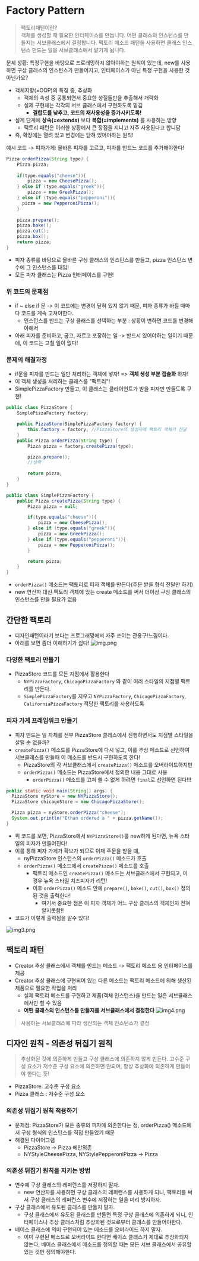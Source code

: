 # Factory Pattern
> 팩토리패턴이란?<br>
> 객체를 생성할 때 필요한 인터페이스를 만듭니다.
> 어떤 클래스의 인스턴스를 만들지는 서브클래스에서 결정합니다.
> 팩토리 메소드 패턴을 사용하면 클래스 인스턴스 만드는 일을 서브클래스에서 맡기게 됩니다.

문제 상황:  특정구현을 바탕으로 프로래밍하지 않아야하는 원칙이 있는데, new를 사용하면 구상 클래스의 인스턴스가 만들어지고, 인터페이스가 아닌 특정 구현을 사용한 것 아닌가요?<br>
- 객체지향(=OOP)의 특징 중, 추상화
  - 객체의 속성 중 공통되면서 중요한 성질들만을 추출해서 개략화
  - 실제 구현체는 각각의 서브 클래스에서 구현하도록 맡김
    - **결합도를 낮추고, 코드의 재사용성을 증가시키도록!**
- 설계 단계에 **상속(=extends)** 보다 **복합(=implements)** 를 사용하는 방향
    - 팩토리 패턴은 이러한 상황에서 큰 장점을 지니고 자주 사용된다고 합니담
- 즉, 확장에는 열려 있고 변경에는 닫혀 있어야하는 원칙!

예시 코드 -> 피자가게: 올바른 피자를 고르고, 피자를 만드느 코드를 추가해야한다!

```java
Pizza orderPizza(String type) {
    Pizza pizza;
    
    if(type.equals("cheese")){
        pizza = new CheesePizza();
    } else if (type.equals("greek")){
        pizza = new GreekPizza();
    } else if (type.equals("pepperoni")){
      pizza = new PepperoniPizza();
    }
    
    pizza.prepare();
    pizza.bake();
    pizza.cut();
    pizza.box();
    return pizza;
}
```
- 피자 종류를 바탕으로 올바른 구상 클래스의 인스턴스를 만들고, pizza 인스턴스 변수에 그 인스턴스를 대입!
- 모든 피자 클래스는 Pizza 인터페이스를 구현!

### 위 코드의 문제점
- if ~ else if 문 -> 이 코드에는 변경이 닫혀 있지 않기 때문, 피자 종류가 바뀔 때마다 코드를 계속 고쳐야한다.
  - 인스턴스를 만드는 구상 클래스를 선택하는 부분 : 상황이 변하면 코드를 변경해야해서 
- 아래 피자를 준비하고, 굽고, 자르고 포장하는 일 -> 반드시 있어야하는 일이기 때문에, 이 코드는 고칠 일이 없다! <br>
### 문제의 해결과정
- if문을 피자를 만드는 일만 처리하는 객체에 넣자!
=> **객체 생성 부분 캡슐화** 하자!
- 이 객체 생성을 처리하는 클래스를 "팩토리"!
- SimplePizzaFactory 만들고, 이 클래스는 클라이언트가 받을 피자만 만들도록 구현!

```java
public class PizzaStore {
    SimplePizzaFactory factory;

    public PizzaStore(SimplePizzaFactory factory) {
        this.factory = factory; //PizzaStore의 생성자에 팩토리 객체가 전달
    }
    public Pizza orderPizza(String type) {
        Pizza pizza = factory.createPizza(type);

        pizza.prepare();
        //생략
      
        return pizza;
    }
}
```
```java
public class SimplePizzaFactory {
    public Pizza createPizza(String type) {
        Pizza pizza = null;

        if(type.equals("cheese")){
            pizza = new CheesePizza();
        } else if (type.equals("greek")){
            pizza = new GreekPizza();
        } else if (type.equals("pepperoni")){
            pizza = new PepperoniPizza();
        }

        return pizza;
    }
}
```
- `orderPizza()` 메소드는 팩토리로 피자 객체를 만든다(주문 받을 형식 전달만 하기)
- new 연산자 대신 팩토리 객체에 있는 create 메소드를 써서 더이상 구상 클래스의 인스턴스를 만들 필요가 없음

## 간단한 팩토리
- 디자인패턴이라기 보다는 프로그래밍에서 자주 쓰이는 관용구!느낌이다.
- 아래를 보면 좀더 이해하기가 쉽다!
![img.png](src/img.png)

### 다양한 팩토리 만들기 
- PizzaStore 코드를 모든 지점에서 활용한다
  - `NYPizzaFactory`, `ChicagoPizzaFactory` 와 같이 여러 스타일의 지점별 팩토리를 만든다.
  - `SimplePizzaFactory`를 지우고 `NYPizzaFactory`, `ChicagoPizzaFactory`, `CaliforniaPizzaFactory` 적당한 팩토리를 사용하도록

### 피자 가게 프레임워크 만들기
- 피자 만드는 일 자체를 전부 PizzaStore 클래스에서 진행하면서도 지점별 스타일을 살릴 순 없을까?
- `createPizza()` 메소드를 PizzaStore에 다시 넣고, 이를 추상 메소드로 선언하여 서브클래스를 만들때 이 메소드를 반드시 구현하도록 한다!
  - PizzaStore의 각 서브클래스에서 `createPizza()` 메소드를 오버라이드하지만
  - `orderPizza()` 메소드는 PizzaStore에서 정의한 내용 그대로 사용
    - `orderPizza()` 메소드를 고쳐 쓸 수 없게 하려면 `final`로 선언하면 된다!!!

```java
public static void main(String[] args) {
  PizzaStore nyStore = new NYPizzaStore();
  PizzaStore chicagoStore = new ChicagoPizzaStore();

  Pizza pizza = nyStore.orderPizza("cheese");
  System.out.println("Ethan ordered a " + pizza.getName());
}
```
- 위 코드를 보면, PizzaStore에서 `NYPizzaStore()`를 new하게 된다면, 뉴욕 스타일의 피자가 만들어진다!
- 이를 통해 피자 가게가 확보가 되므로 이제 주문을 받을 떄, 
  - nyPizzaStore 인스턴스의 `orderPizza()` 메소드가 호출 
  - `orderPizza()` 메소드에서 `createPizza()` 메소드를 호출
    - 팩토리 메소드인 `createPizza()` 메소드는 서브클래스에서 구현되고, 이 경우 뉴욕 스타일 치즈피자가 리턴!
    - 이후 `orderPizza()` 메소드 안에 `prepare()`, `bake()`, `cut()`, `box()` 정의된 것을 출력한다!
      - 여기서 중요한 점은 이 피자 객체가 어느 구상 클래스의 객체인지 전혀 알지못함!!
- 코드가 이렇게 출력됨을 알수 있다!

![img3.png](src/img3.png)

## 팩토리 패턴
- Creator 추상 클래스에서 객체를 만드는 메소드 -> 팩토리 메소드 용 인터페이스를 제공
- Creator 추상 클래스에 구현되어 있는 다른 메소드는 팩토리 메소드에 의해 생산된 제품으로 필요한 작업을 처리
  - 실제 팩토리 메소드를 구현하고 제품(객체 인스턴스)을 만드는 일은 서브클래스에서만 할 수 있음
  - **어떤 클래스의 인스턴스를 만들지를 서브클래스에서 결정한다** 
![img4.png](src/img4.png)
> 사용하는 서브클래스에 따라 생산되는 객체 인스턴스가 결정

## 디자인 원칙 - 의존성 뒤집기 원칙
> 추상화된 것에 의존하게 만들고 구상 클래스에 의존하지 않게 만든다.
> 고수준 구성 요소가 저수준 구성 요소에 의존하면 안되며, 항상 추상화에 의존하게 만들어야 한다는 뜻!
- PizzaStore: 고수준 구성 요소
- Pizza 클래스 : 저수준 구성 요소

### 의존성 뒤집기 원칙 적용하기
- 문제점: PizzaStore가 모든 종류의 피자에 의존한다는 점, orderPizza() 메소드에서 구상 형식의 인스턴스를 직접 만들었기 때문
- 해결된 다이어그램
  - PizzaStore -> Pizza 에만의존
  - NYStyleCheesePizza, NYStylePepperoniPizza -> Pizza

### 의존성 뒤집기 원칙을 지키는 방법
- 변수에 구상 클래스의 레퍼런스를 저장하지 말자.
  - new 연산자를 사용하면 구상 클래스의 레퍼런스를 사용하게 되니, 팩토리를 써서 구상 클래스의 레퍼런스 변수에 저장하는 일을 미리 방지하자.
- 구상 클래스에서 유도된 클래스를 만들지 말자.
  - 구상 클래스에서 유도된 클래스를 만들면 특정 구상 클래스에 의존하게 되니, 인터페이스나 추상 클래스처럼 추상화된 것으로부터 클래스를 만들어야한다.
- 베이스 클래스에 의미 구현되어 있는 메소드를 오버라이드 하지 말자.
  - 이미 구현된 메소드르 오버라이드 한다면 베이스 클래스가 제대로 추상화되지 않는다, 베이스 클래스에서 메소드를 정의할 때는 모든 서브 클래스에서 공유할 있는 것만 정의해야한다.